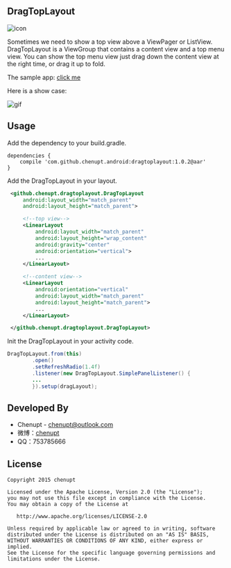 DragTopLayout
---
![icon](https://raw.githubusercontent.com/chenupt/DragTopLayout/master/imgs/icon.png)


Sometimes we need to show a top view above a ViewPager or ListView. DragTopLayout is a ViewGroup that contains a content view and a top menu view. You can show the top menu view just drag down the content view at the right time, or drag it up to fold.



The sample app: [click me](https://github.com/chenupt/DragTopLayout/raw/master/imgs/sample-debug-1.0.2.apk)

Here is a show case: 

![gif](https://raw.githubusercontent.com/chenupt/DragTopLayout/master/imgs/dragtop_1.0.2.gif)

Usage
---
Add the dependency to your build.gradle.

```
dependencies {
    compile 'com.github.chenupt.android:dragtoplayout:1.0.2@aar'
}
```
Add the DragTopLayout in your layout.

```xml
 <github.chenupt.dragtoplayout.DragTopLayout
     android:layout_width="match_parent"
     android:layout_height="match_parent">

     <!--top view-->
     <LinearLayout
         android:layout_width="match_parent"
         android:layout_height="wrap_content"
         android:gravity="center"
         android:orientation="vertical">
         ...
     </LinearLayout>

     <!--content view-->
     <LinearLayout
         android:orientation="vertical"
         android:layout_width="match_parent"
         android:layout_height="match_parent">
         ...
     </LinearLayout>

 </github.chenupt.dragtoplayout.DragTopLayout>
```
Init the DragTopLayout in your activity code.
```java
DragTopLayout.from(this)
        .open()
        .setRefreshRadio(1.4f)
        .listener(new DragTopLayout.SimplePanelListener() {
        ...
        }).setup(dragLayout);
```
Developed By
---
 * Chenupt - <chenupt@outlook.com> 
 * 微博：[chenupt](http://weibo.com/p/1005052159173535/home)
 * QQ：753785666

License
---

    Copyright 2015 chenupt

    Licensed under the Apache License, Version 2.0 (the "License");
    you may not use this file except in compliance with the License.
    You may obtain a copy of the License at

       http://www.apache.org/licenses/LICENSE-2.0

    Unless required by applicable law or agreed to in writing, software
    distributed under the License is distributed on an "AS IS" BASIS,
    WITHOUT WARRANTIES OR CONDITIONS OF ANY KIND, either express or implied.
    See the License for the specific language governing permissions and
    limitations under the License.

